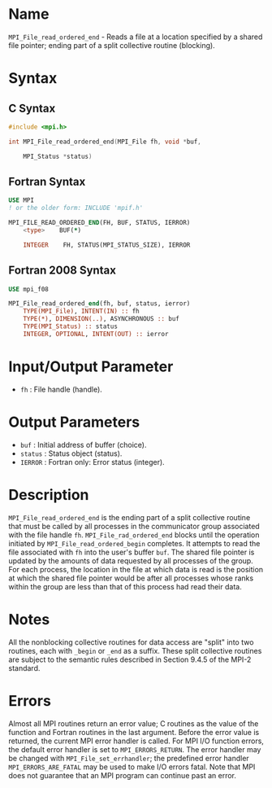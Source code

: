 # Name

`MPI_File_read_ordered_end` - Reads a file at a location specified by
a shared file pointer; ending part of a split collective routine
(blocking).

# Syntax

## C Syntax

```c
#include <mpi.h>

int MPI_File_read_ordered_end(MPI_File fh, void *buf,

    MPI_Status *status)
```

## Fortran Syntax

```fortran
USE MPI
! or the older form: INCLUDE 'mpif.h'

MPI_FILE_READ_ORDERED_END(FH, BUF, STATUS, IERROR)
    <type>    BUF(*)

    INTEGER    FH, STATUS(MPI_STATUS_SIZE), IERROR
```

## Fortran 2008 Syntax

```fortran
USE mpi_f08

MPI_File_read_ordered_end(fh, buf, status, ierror)
    TYPE(MPI_File), INTENT(IN) :: fh
    TYPE(*), DIMENSION(..), ASYNCHRONOUS :: buf
    TYPE(MPI_Status) :: status
    INTEGER, OPTIONAL, INTENT(OUT) :: ierror
```


# Input/Output Parameter

* `fh` : File handle (handle).

# Output Parameters

* `buf` : Initial address of buffer (choice).
* `status` : Status object (status).
* `IERROR` : Fortran only: Error status (integer).

# Description

`MPI_File_read_ordered_end` is the ending part of a split collective
routine that must be called by all processes in the communicator group
associated with the file handle `fh`. `MPI_File_rad_ordered_end` blocks
until the operation initiated by `MPI_File_read_ordered_begin` completes.
It attempts to read the file associated with `fh` into the user's
buffer `buf`. The shared file pointer is updated by the amounts of data
requested by all processes of the group. For each process, the location
in the file at which data is read is the position at which the shared
file pointer would be after all processes whose ranks within the group
are less than that of this process had read their data.

# Notes

All the nonblocking collective routines for data access are "split"
into two routines, each with `_begin` or `_end` as a suffix. These split
collective routines are subject to the semantic rules described in
Section 9.4.5 of the MPI-2 standard.

# Errors

Almost all MPI routines return an error value; C routines as the value
of the function and Fortran routines in the last argument.
Before the error value is returned, the current MPI error handler is
called. For MPI I/O function errors, the default error handler is set to
`MPI_ERRORS_RETURN`. The error handler may be changed with
`MPI_File_set_errhandler`; the predefined error handler
`MPI_ERRORS_ARE_FATAL` may be used to make I/O errors fatal. Note that MPI
does not guarantee that an MPI program can continue past an error.
